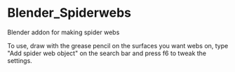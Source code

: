 # Blender_Spiderwebs
Blender addon for making spider webs



To use, draw with the grease pencil on the surfaces you want webs on, type "Add spider web object" on the search bar and press f6 to tweak the settings.

